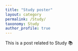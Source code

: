 ```yaml
---
title: "Study poster"
layout: category
permalink: /Study/
taxonomy: Study
author_profile: true
---
```

This is a post related to Study 📚


